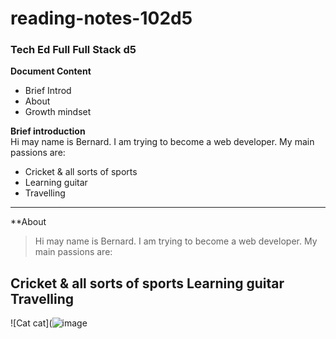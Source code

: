 # reading-notes-102d5
### Tech Ed Full  Full Stack d5  

**Document Content**  

- Brief Introd
- About
- Growth mindset

**Brief introduction**  
Hi may name is Bernard.  I am trying to become a web developer. My main passions are:
- Cricket & all sorts of sports
- Learning guitar
- Travelling     



----
**About
>Hi may name is Bernard. I am trying to become a web developer. My main passions are:

Cricket & all sorts of sports
Learning guitar
Travelling  
---- 
![Cat cat](![image](https://github.com/bernardfernando/reading-notes-102d5/assets/135609352/a3c8c666-11fc-419a-a393-b8cdf5cc7713)  






